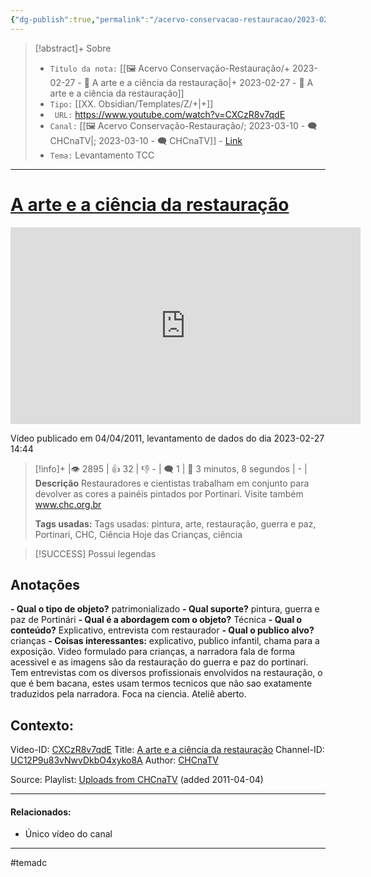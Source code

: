 ```yaml
---
{"dg-publish":true,"permalink":"/acervo-conservacao-restauracao/2023-02-27-a-arte-e-a-ciencia-da-restauracao/","tags":["🖼️/🎥️"]}
---
```



>[!abstract]+ Sobre
>- `Titulo da nota:`  [[🖼️ Acervo Conservação-Restauração/+ 2023-02-27   -  🎥️ A arte e a ciência da restauração\|+ 2023-02-27   -  🎥️ A arte e a ciência da restauração]]
>- `Tipo:`  [[XX. Obsidian/Templates/Z/+\|+]]
>- ` URL:`  https://www.youtube.com/watch?v=CXCzR8v7qdE
>- `Canal:` [[🖼️ Acervo Conservação-Restauração/; 2023-03-10 - 🗨️ CHCnaTV\|; 2023-03-10 - 🗨️ CHCnaTV]] - [Link](http://www.youtube.com/@CHCnaTV)
>- `Tema:`  Levantamento TCC
***

# [A arte e a ciência da restauração](https://www.youtube.com/watch?v=CXCzR8v7qdE)

<center><iframe width="560" height="315" src="https://www.youtube.com/embed/CXCzR8v7qdE" title="YouTube video player" frameborder="0" allow="accelerometer; autoplay; clipboard-write; encrypted-media; gyroscope; picture-in-picture" allowfullscreen></iframe></center>

Vídeo publicado em 04/04/2011, levantamento de dados do dia 2023-02-27 14:44

>[!info]+ |👁️ 2895 | 👍 32 | 👎 - | 🗨️ 1 | 🎥️ 3 minutos, 8 segundos | - |
>**Descrição**
> Restauradores e cientistas trabalham em conjunto para devolver as cores a painéis pintados por Portinari. Visite também www.chc.org.br
> 
> **Tags usadas:** Tags usadas: pintura, arte, restauração, guerra e paz, Portinari, CHC, Ciência Hoje das Crianças, ciência



>[!SUCCESS] Possui legendas



## Anotações
**- Qual o tipo de objeto?** 
patrimonializado
**- Qual suporte?**
pintura, guerra e paz de Portinári
**- Qual é a abordagem com o objeto?**
Técnica
**- Qual o conteúdo?**
Explicativo, entrevista com restaurador
**- Qual o publico alvo?**
crianças
**- Coisas interessantes:**
explicativo, publico infantil, chama para a exposição. Video formulado para crianças, a narradora fala de forma acessivel e as imagens são da restauração do guerra e paz do portinari. Tem entrevistas com os diversos profissionais envolvidos na restauração, o que é bem bacana, estes usam termos tecnicos que não sao exatamente traduzidos pela narradora. Foca na ciencia. Ateliê aberto.


## Contexto:

Video-ID: <a target='_blank' href='https://youtu.be/CXCzR8v7qdE'>CXCzR8v7qdE</a>
Title: <a target='_blank' href='https://youtu.be/CXCzR8v7qdE'>A arte e a ciência da restauração</a>
Channel-ID: <a target='_blank' href='https://www.youtube.com/channel/UC12P9u83vNwvDkbO4xyko8A'>UC12P9u83vNwvDkbO4xyko8A</a>
Author: <a target='_blank' href='https://www.youtube.com/channel/UC12P9u83vNwvDkbO4xyko8A'>CHCnaTV</a>

Source: Playlist: <a target='_blank' href='https://www.youtube.com/playlist?list=UU12P9u83vNwvDkbO4xyko8A'>Uploads from CHCnaTV</a> (added 2011-04-04)


***
#### Relacionados:
 - Único vídeo do canal
***

#temadc